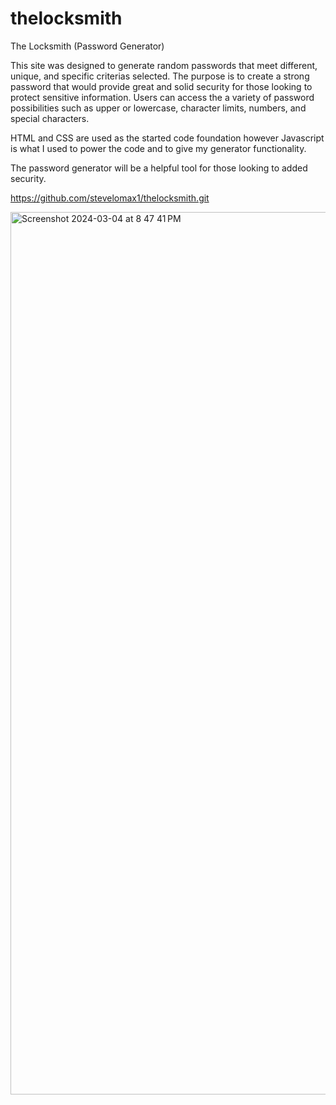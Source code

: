 # thelocksmith

The Locksmith (Password Generator)

This site was designed to generate random passwords that meet different, unique, and specific criterias selected. The purpose is to create a strong password that would provide great and solid security for those looking to protect sensitive information. Users can access the a variety of password possibilities such as upper or lowercase, character limits, numbers, and special characters. 

HTML and CSS are used as the started code foundation however Javascript is what I used to power the code and to give my generator functionality.

The password generator will be a helpful tool for those looking to added security.

https://github.com/stevelomax1/thelocksmith.git





<img width="1412" alt="Screenshot 2024-03-04 at 8 47 41 PM" src="https://github.com/stevelomax1/thelocksmith/assets/155032779/a31f7a27-c4aa-4db0-b525-e0e9d1273745">

